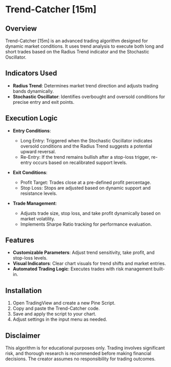 # Trend-Catcher [15m]

## Overview
Trend-Catcher [15m] is an advanced trading algorithm designed for dynamic market conditions. It uses trend analysis to execute both long and short trades based on the Radius Trend indicator and the Stochastic Oscillator.

## Indicators Used
- **Radius Trend**: Determines market trend direction and adjusts trading bands dynamically.
- **Stochastic Oscillator**: Identifies overbought and oversold conditions for precise entry and exit points.

## Execution Logic
- **Entry Conditions**:
  - Long Entry: Triggered when the Stochastic Oscillator indicates oversold conditions and the Radius Trend suggests a potential upward reversal.
  - Re-Entry: If the trend remains bullish after a stop-loss trigger, re-entry occurs based on recalibrated support levels.

- **Exit Conditions**:
  - Profit Target: Trades close at a pre-defined profit percentage.
  - Stop Loss: Stops are adjusted based on dynamic support and resistance levels.

- **Trade Management**:
  - Adjusts trade size, stop loss, and take profit dynamically based on market volatility.
  - Implements Sharpe Ratio tracking for performance evaluation.

## Features
- **Customizable Parameters**: Adjust trend sensitivity, take profit, and stop-loss levels.
- **Visual Indicators**: Clear chart visuals for trend shifts and market entries.
- **Automated Trading Logic**: Executes trades with risk management built-in.

## Installation
1. Open TradingView and create a new Pine Script.
2. Copy and paste the Trend-Catcher code.
3. Save and apply the script to your chart.
4. Adjust settings in the input menu as needed.

## Disclaimer
This algorithm is for educational purposes only. Trading involves significant risk, and thorough research is recommended before making financial decisions. The creator assumes no responsibility for trading outcomes.
